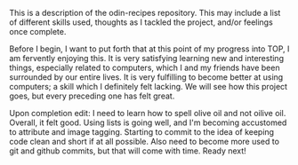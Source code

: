 This is a description of the odin-recipes repository. This may include a list of different
skills used, thoughts as I tackled the project, and/or feelings once complete. 

Before I begin, I want to put forth that at this point of my progress into TOP, I am fervently
enjoying this. It is very satisfying learning new and interesting things, especially related
to computers, which I and my friends have been surrounded by our entire lives. It is very 
fulfilling to become better at using computers; a skill which I definitely felt lacking. We will
see how this project goes, but every preceding one has felt great.

Upon completion edit: I need to learn how to spell olive oil and not oilive oil. Overall, it felt good.
Using lists is going well, and I'm becoming accustomed to attribute and image tagging. Starting to
commit to the idea of keeping code clean and short if at all possible. Also need to become more used to
git and github commits, but that will come with time. Ready next!